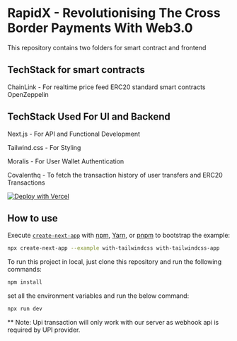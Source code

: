 # RapidX - Revolutionising The Cross Border Payments With Web3.0

This repository contains two folders for smart contract and frontend

## TechStack for smart contracts
ChainLink - For realtime price feed
ERC20 standard smart contracts
OpenZeppelin

## TechStack Used For UI and Backend

Next.js - For API and Functional Development

Tailwind.css - For Styling

Moralis - For User Wallet Authentication

Covalenthq - To fetch the transaction history of user transfers and ERC20 Transactions

[![Deploy with Vercel](https://vercel.com/button)](https://vercel.com/new/git/external?repository-url=https://github.com/vercel/next.js/tree/canary/examples/with-tailwindcss&project-name=with-tailwindcss&repository-name=with-tailwindcss)

## How to use

Execute [`create-next-app`](https://github.com/vercel/next.js/tree/canary/packages/create-next-app) with [npm](https://docs.npmjs.com/cli/init), [Yarn](https://yarnpkg.com/lang/en/docs/cli/create/), or [pnpm](https://pnpm.io) to bootstrap the example:

```bash
npx create-next-app --example with-tailwindcss with-tailwindcss-app
```
To run this project in local, just clone this repository and run the following commands:

```bash
npm install
```
set all the environment variables and run the below command:

```bash
npx run dev
```



** Note: Upi transaction will only work with our server as webhook api is required by UPI provider.
